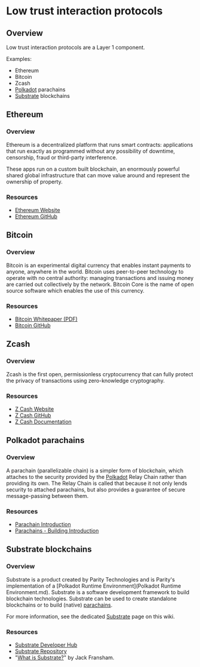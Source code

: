# Low trust interaction protocols

## Overview
Low trust interaction protocols are a Layer 1 component.

Examples:
* Ethereum
* Bitcoin
* Zcash
* [Polkadot](Polkadot.md) parachains
* [Substrate](Substrate.md) blockchains


## Ethereum
### Overview
Ethereum is a decentralized platform that runs smart contracts: applications that run exactly as programmed without any possibility of downtime, censorship, fraud or third-party interference.

These apps run on a custom built blockchain, an enormously powerful shared global infrastructure that can move value around and represent the ownership of property.

### Resources
* [Ethereum Website](https://ethereum.org/)
* [Ethereum GitHub](https://github.com/ethereum/)

## Bitcoin
### Overview
Bitcoin is an experimental digital currency that enables instant payments to anyone, anywhere in the world. Bitcoin uses peer-to-peer technology to operate with no central authority: managing transactions and issuing money are carried out collectively by the network. Bitcoin Core is the name of open source software which enables the use of this currency.

### Resources
* [Bitcoin Whitepaper (PDF)](https://bitcoincore.org/bitcoin.pdf)
* [Bitcoin GitHub](https://github.com/bitcoin/bitcoin)

## Zcash
### Overview
Zcash is the first open, permissionless cryptocurrency that can fully protect the privacy of transactions using zero-knowledge cryptography.

### Resources
* [Z Cash Website](https://z.cash/)
* [Z Cash GitHub](https://github.com/zcash/zcash)
* [Z Cash Documentation](https://zcash.readthedocs.io/en/latest/rtd_pages/rtd_docs/user_guide.html)

## Polkadot parachains
### Overview
A parachain (parallelizable chain) is a simpler form of blockchain, which attaches to the security provided by the [Polkadot](Polkadot.md) Relay Chain rather than providing its own. The Relay Chain is called that because it not only lends security to attached parachains, but also provides a guarantee of secure message-passing between them.

### Resources
* [Parachain Introduction](https://medium.com/polkadot-network/polkadot-the-parachain-3808040a769a)
* [Parachains - Building Introduction](https://medium.com/polkadot-network/preparing-to-build-on-polkadot-349ff5002885)

## Substrate blockchains
### Overview
Substrate is a product created by Parity Technologies and is Parity's implementation of a [Polkadot Runtime Environment](Polkadot Runtime Environment.md). Substrate is a software development framework to build blockchain technologies. Substrate can be used to create standalone blockchains or to build (native) [parachains](parachains.md).

For more information, see the dedicated [Substrate](Substrate.md) page on this wiki.

### Resources
* [Substrate Developer Hub](https://substrate.readme.io/)
* [Substrate Repository](https://github.com/paritytech/substrate)
* "[What is Substrate?](https://medium.com/paritytech/what-is-substrate-29af4231d7e0)" by Jack Fransham.

